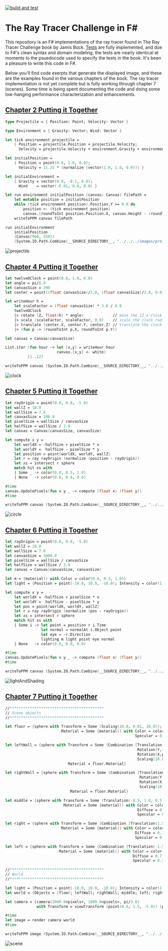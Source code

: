 [![build and test](https://github.com/bmitc/the-ray-tracer-challenge-fsharp/actions/workflows/build-and-test.yml/badge.svg?branch=main)](https://github.com/bmitc/the-ray-tracer-challenge-fsharp/actions/workflows/build-and-test.yml)

# The Ray Tracer Challenge in F#
This repository is an F# implementations of the ray tracer found in The Ray Tracer Challenge book by Jamis Buck. [Tests](https://github.com/bmitc/the-ray-tracer-challenge-fsharp/tree/main/RayTracerChallenge/XUnitTests) are fully implemented, and due to F#'s clean syntax and domain modeling, the tests are nearly identical at moments to the psuedocode used to specify the tests in the book. It's been a pleasure to write this code in F#.

Below you'll find code exerpts that generate the displayed image, and these are the examples found in the various chapters of the book. The ray tracer implementation is not yet complete but is fully working through chapter 7 (scenes). Some time is being spent documenting the code and doing some low-hanging performance characterization and enhancements.

## [Chapter 2 Putting it Together](https://github.com/bmitc/the-ray-tracer-challenge-fsharp/blob/main/RayTracerChallenge/RayTracerChallenge/scripts/projectile.fsx)
```fsharp
type Projectile = { Position: Point; Velocity: Vector }

type Environment = { Gravity: Vector; Wind: Vector }

let tick environment projectile =
    { Position = projectile.Position + projectile.Velocity;
      Velocity = projectile.Velocity + environment.Gravity + environment.Wind }

let initialPosition =
    { Position = point(0.0, 1.0, 0.0);
      Velocity = 11.25 * (normalize (vector(1.0, 1.8, 0.0))) }

let initialEnvironment =
    { Gravity = vector(0.0, -0.1, 0.0);
      Wind    = vector(-0.01, 0.0, 0.0) }

let run environment initialPosition (canvas: Canvas) filePath =
    let mutable position = initialPosition
    while (tick environment position).Position.Y >= 0.0 do
        position <- (tick environment position)
        canvas.[roundToInt position.Position.X, canvas.Height - (roundToInt position.Position.Y)] <- green
    writeToPPM canvas filePath

run initialEnvironment
    initialPosition
    (Canvas(900, 550))
    (System.IO.Path.Combine(__SOURCE_DIRECTORY__, "../../../images/projectile.ppm"))
```

![projectile](https://github.com/bmitc/the-ray-tracer-challenge-fsharp/blob/main/images/projectile.png)

## [Chapter 4 Putting it Together](https://github.com/bmitc/the-ray-tracer-challenge-fsharp/blob/main/RayTracerChallenge/RayTracerChallenge/scripts/clock.fsx)

```fsharp
let twelveOClock = point(0.0, 1.0, 0.0)
let angle = pi/6.0
let canvasSize = 200
let center = point((float canvasSize)/2.0, (float canvasSize)/2.0, 0.0)

let writeHour h =
    let scaleFactor = (float canvasSize) * 3.0 / 8.0
    twelveOClock
    |> rotate (Z, float(h) * angle)             // move the 12 o'clock position to the hour position
    |> scale (scaleFactor, scaleFactor, 0.0)    // scale the clock radius to 3/8 of canvas size
    |> translate (center.X, center.Y, center.Z) // translate the clock to the middle of the canvas
    |> (fun p -> (roundToInt p.X, roundToInt p.Y))

let canvas = Canvas(canvasSize)

List.iter (fun hour -> let (x,y) = writeHour hour
                       canvas.[x,y] <- white)
          [1..12]

writeToPPM canvas (System.IO.Path.Combine(__SOURCE_DIRECTORY__, "../../../Images/clock.ppm"))
```

![clock](https://github.com/bmitc/the-ray-tracer-challenge-fsharp/blob/main/images/clock.png)

## [Chapter 5 Putting it Together](https://github.com/bmitc/the-ray-tracer-challenge-fsharp/blob/main/RayTracerChallenge/RayTracerChallenge/scripts/circle.fsx)

```fsharp
let rayOrigin = point(0.0, 0.0, -5.0)
let wallZ = 10.0
let wallSize = 7.0
let canvasSize = 200.0
let pixelSize = wallSize / canvasSize
let halfSize = wallSize / 2.0
let canvas = Canvas(canvasSize, canvasSize)

let compute x y =
    let worldX = -halfSize + pixelSize * x
    let worldY =  halfSize - pixelSize * y
    let position = point(worldX, worldY, wallZ)
    let r = ray rayOrigin (normalize (position - rayOrigin))
    let xs = intersect r sphere
    match hit xs with
    | Some _ -> color(0.0, 0.5, 1.0)
    | None   -> color(0.0, 0.0, 0.0)

#time
canvas.UpdatePixels(fun x y _ -> compute (float x) (float y))
#time

writeToPPM canvas (System.IO.Path.Combine(__SOURCE_DIRECTORY__, "../../../images/circle.ppm"))
```

![circle](https://github.com/bmitc/the-ray-tracer-challenge-fsharp/blob/main/images/circle.png)

## [Chapter 6 Putting it Together](https://github.com/bmitc/the-ray-tracer-challenge-fsharp/blob/main/RayTracerChallenge/RayTracerChallenge/scripts/lightAndShading.fsx)

```fsharp
let rayOrigin = point(0.0, 0.0, -5.0)
let wallZ = 10.0
let wallSize = 7.0
let canvasSize = 1000.0
let pixelSize = wallSize / canvasSize
let halfSize = wallSize / 2.0
let canvas = Canvas(canvasSize, canvasSize)

let m = {material() with Color = color(0.0, 0.5, 1.0)}
let light = {Position = point(-10.0, 10.0, -10.0); Intensity = color(1.0, 1.0, 1.0)}

let compute x y =
    let worldX = -halfSize + pixelSize * x
    let worldY =  halfSize - pixelSize * y
    let pos = point(worldX, worldY, wallZ)
    let r = ray rayOrigin (normalize (pos - rayOrigin))
    let xs = intersect r sphere
    match hit xs with
    | Some i -> let point = position r i.Time
                let normal = normalAt i.Object point
                let eye = -r.Direction
                lighting m light point eye normal
    | None   -> color(0.0, 0.0, 0.0)

#time
canvas.UpdatePixels(fun x y _ -> compute (float x) (float y))
#time

writeToPPM canvas (System.IO.Path.Combine(__SOURCE_DIRECTORY__, "../../../images/lightAndShading.ppm"))
```

![lightAndShading](https://github.com/bmitc/the-ray-tracer-challenge-fsharp/blob/main/images/lightAndShading.png)

## [Chapter 7 Putting it Together](https://github.com/bmitc/the-ray-tracer-challenge-fsharp/blob/main/RayTracerChallenge/RayTracerChallenge/scripts/scene.fsx)

```fsharp
//******************************************
// Scene objects
//******************************************

let floor = {sphere with Transform = Some (Scaling(10.0, 0.01, 10.0));
                         Material = Some {material() with Color = color(1.0, 0.9, 0.9);
                                                          Specular = 0.0}}

let leftWall = {sphere with Transform = Some (Combination [Translation(0.0,0.0,5.0);
                                                           Rotation(Y,-pi/4.0);
                                                           Rotation(X,pi/2.0);
                                                           Scaling(10.0, 0.01, 10.0)]);
                            Material = floor.Material}

let rightWall = {sphere with Transform = Some (Combination [Translation(0.0,0.0,5.0);
                                                            Rotation(Y,pi/4.0);
                                                            Rotation(X,pi/2.0);
                                                            Scaling(10.0, 0.01, 10.0)]);
                             Material = floor.Material}

let middle = {sphere with Transform = Some (Translation(-0.5, 1.0, 0.5));
                          Material = Some {material() with Color = color(0.1, 1.0, 0.5);
                                                           Diffuse = 0.7;
                                                           Specular = 0.3}}

let right = {sphere with Transform = Some (Combination [Translation(1.5, 0.5, -0.5); Scaling(0.5, 0.5, 0.5)]);
                         Material = Some {material() with Color = color(0.5, 1.0, 0.1);
                                                          Diffuse = 0.7;
                                                          Specular = 0.3}}

let left = {sphere with Transform = Some (Combination [Translation(-1.5, 0.33, -0.75); Scaling(0.33, 0.33, 0.33)]);
                        Material = Some {material() with Color = color(0.0, 0.5, 0.8);
                                                         Diffuse = 0.7;
                                                         Specular = 0.3}}

//******************************************
// World
//******************************************

let light = {Position = point(-10.0, 10.0, -10.0); Intensity = color(1.0, 1.0, 1.0)}
let world = {Objects = [floor; leftWall; rightWall; middle; left; right]; LightSource = light}

let camera = {camera(2000.0<pixels>, 1000.0<pixels>, pi/3.0)
              with Transform = viewTransform (point(0.0, 1.5, -5.0)) (point(0.0, 1.0, 0.0)) (vector(0.0, 1.0, 0.0)) }

#time
let image = render camera world
#time

writeToPPM image (System.IO.Path.Combine(__SOURCE_DIRECTORY__, "../../../images/scene.ppm"))
```

![scene](https://github.com/bmitc/the-ray-tracer-challenge-fsharp/blob/main/images/scene.png)
